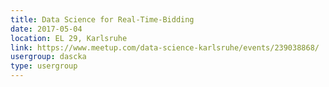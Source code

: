 ```yaml
---
title: Data Science for Real-Time-Bidding
date: 2017-05-04
location: EL 29, Karlsruhe
link: https://www.meetup.com/data-science-karlsruhe/events/239038868/
usergroup: dascka
type: usergroup
---
```

